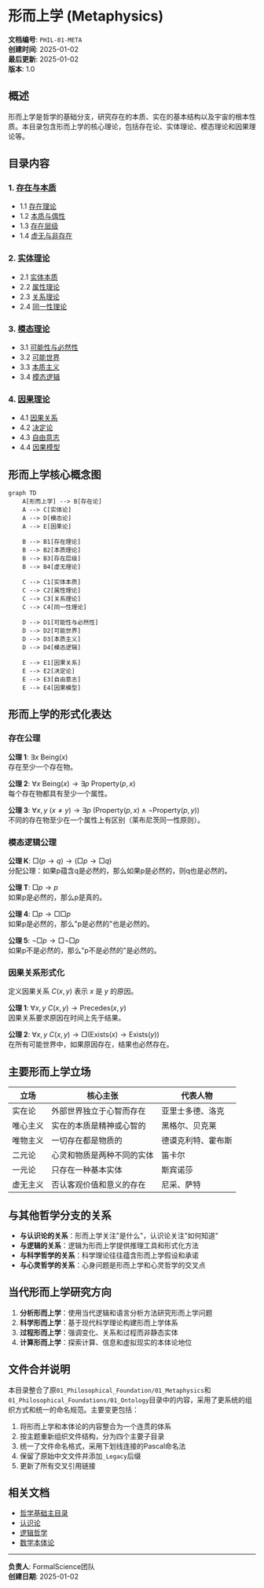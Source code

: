 # 形而上学 (Metaphysics)

**文档编号**: `PHIL-01-META`  
**创建时间**: 2025-01-02  
**最后更新**: 2025-01-02  
**版本**: 1.0  

## 概述

形而上学是哲学的基础分支，研究存在的本质、实在的基本结构以及宇宙的根本性质。本目录包含形而上学的核心理论，包括存在论、实体理论、模态理论和因果理论等。

## 目录内容

### 1. [存在与本质](./01_Being_and_Existence/)

- 1.1 [存在理论](./01_Being_and_Existence/01_Existence_Theory.md)
- 1.2 [本质与偶性](./01_Being_and_Existence/02_Essence_and_Accident.md)
- 1.3 [存在层级](./01_Being_and_Existence/03_Levels_of_Being.md)
- 1.4 [虚无与非存在](./01_Being_and_Existence/04_Nothingness.md)

### 2. [实体理论](./02_Entity_Theory/)

- 2.1 [实体本质](./02_Entity_Theory/01_Entity_Essence.md)
- 2.2 [属性理论](./02_Entity_Theory/02_Property_Theory.md)
- 2.3 [关系理论](./02_Entity_Theory/03_Relation_Theory.md)
- 2.4 [同一性理论](./02_Entity_Theory/04_Identity_Theory.md)

### 3. [模态理论](./03_Modal_Theory/)

- 3.1 [可能性与必然性](./03_Modal_Theory/01_Possibility_and_Necessity.md)
- 3.2 [可能世界](./03_Modal_Theory/02_Possible_Worlds.md)
- 3.3 [本质主义](./03_Modal_Theory/03_Essentialism.md)
- 3.4 [模态逻辑](./03_Modal_Theory/04_Modal_Logic.md)

### 4. [因果理论](./04_Causality_Theory/)

- 4.1 [因果关系](./04_Causality_Theory/01_Causal_Relations.md)
- 4.2 [决定论](./04_Causality_Theory/02_Determinism.md)
- 4.3 [自由意志](./04_Causality_Theory/03_Free_Will.md)
- 4.4 [因果模型](./04_Causality_Theory/04_Causal_Models.md)

## 形而上学核心概念图

```mermaid
graph TD
    A[形而上学] --> B[存在论]
    A --> C[实体论]
    A --> D[模态论]
    A --> E[因果论]
    
    B --> B1[存在理论]
    B --> B2[本质理论]
    B --> B3[存在层级]
    B --> B4[虚无理论]
    
    C --> C1[实体本质]
    C --> C2[属性理论]
    C --> C3[关系理论]
    C --> C4[同一性理论]
    
    D --> D1[可能性与必然性]
    D --> D2[可能世界]
    D --> D3[本质主义]
    D --> D4[模态逻辑]
    
    E --> E1[因果关系]
    E --> E2[决定论]
    E --> E3[自由意志]
    E --> E4[因果模型]
```

## 形而上学的形式化表达

### 存在公理

**公理 1**: $\exists x \text{ } \text{Being}(x)$  
存在至少一个存在物。

**公理 2**: $\forall x \text{ } \text{Being}(x) \rightarrow \exists p \text{ } \text{Property}(p, x)$  
每个存在物都具有至少一个属性。

**公理 3**: $\forall x,y \text{ } (x \neq y) \rightarrow \exists p \text{ } (\text{Property}(p, x) \land \lnot \text{Property}(p, y))$  
不同的存在物至少在一个属性上有区别（莱布尼茨同一性原则）。

### 模态逻辑公理

**公理 K**: $\Box(p \rightarrow q) \rightarrow (\Box p \rightarrow \Box q)$  
分配公理：如果p蕴含q是必然的，那么如果p是必然的，则q也是必然的。

**公理 T**: $\Box p \rightarrow p$  
如果p是必然的，那么p是真的。

**公理 4**: $\Box p \rightarrow \Box\Box p$  
如果p是必然的，那么"p是必然的"也是必然的。

**公理 5**: $\lnot\Box p \rightarrow \Box\lnot\Box p$  
如果p不是必然的，那么"p不是必然的"是必然的。

### 因果关系形式化

定义因果关系 $C(x, y)$ 表示 $x$ 是 $y$ 的原因。

**公理 1**: $\forall x,y \text{ } C(x, y) \rightarrow \text{Precedes}(x, y)$  
因果关系要求原因在时间上先于结果。

**公理 2**: $\forall x,y \text{ } C(x, y) \rightarrow \Box(\text{Exists}(x) \rightarrow \text{Exists}(y))$  
在所有可能世界中，如果原因存在，结果也必然存在。

## 主要形而上学立场

| 立场 | 核心主张 | 代表人物 |
|------|---------|---------|
| 实在论 | 外部世界独立于心智而存在 | 亚里士多德、洛克 |
| 唯心主义 | 实在的本质是精神或心智的 | 黑格尔、贝克莱 |
| 唯物主义 | 一切存在都是物质的 | 德谟克利特、霍布斯 |
| 二元论 | 心灵和物质是两种不同的实体 | 笛卡尔 |
| 一元论 | 只存在一种基本实体 | 斯宾诺莎 |
| 虚无主义 | 否认客观价值和意义的存在 | 尼采、萨特 |

## 与其他哲学分支的关系

- **与认识论的关系**：形而上学关注"是什么"，认识论关注"如何知道"
- **与逻辑的关系**：逻辑为形而上学提供推理工具和形式化方法
- **与科学哲学的关系**：科学理论往往蕴含形而上学假设和承诺
- **与心灵哲学的关系**：心身问题是形而上学和心灵哲学的交叉点

## 当代形而上学研究方向

1. **分析形而上学**：使用当代逻辑和语言分析方法研究形而上学问题
2. **科学形而上学**：基于现代科学理论构建形而上学体系
3. **过程形而上学**：强调变化、关系和过程而非静态实体
4. **计算形而上学**：探索计算、信息和虚拟现实的本体论地位

## 文件合并说明

本目录整合了原`01_Philosophical_Foundation/01_Metaphysics`和`01_Philosophical_Foundations/01_Ontology`目录中的内容，采用了更系统的组织方式和统一的命名规范。主要变更包括：

1. 将形而上学和本体论的内容整合为一个连贯的体系
2. 按主题重新组织文件结构，分为四个主要子目录
3. 统一了文件命名格式，采用下划线连接的Pascal命名法
4. 保留了原始中文文件并添加`_Legacy`后缀
5. 更新了所有交叉引用链接

## 相关文档

- [哲学基础主目录](../README.md)
- [认识论](../02_Epistemology/README.md)
- [逻辑哲学](../03_Philosophy_of_Logic/README.md)
- [数学本体论](../04_Philosophy_of_Mathematics/01_Mathematical_Ontology/README.md)

---

**负责人**: FormalScience团队  
**创建日期**: 2025-01-02
